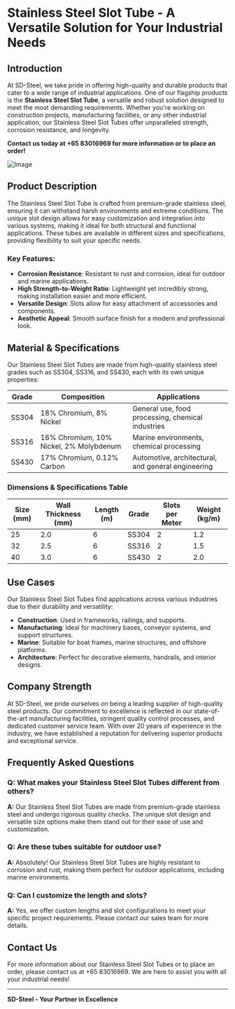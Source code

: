 # Stainless Steel Slot Tube - A Versatile Solution for Your Industrial Needs

## Introduction

At SD-Steel, we take pride in offering high-quality and durable products that cater to a wide range of industrial applications. One of our flagship products is the **Stainless Steel Slot Tube**, a versatile and robust solution designed to meet the most demanding requirements. Whether you're working on construction projects, manufacturing facilities, or any other industrial application, our Stainless Steel Slot Tubes offer unparalleled strength, corrosion resistance, and longevity.

**Contact us today at +65 83016969 for more information or to place an order!**

![Image](https://github.com/user-attachments/assets/2567258e-e124-4816-932d-1809bd27ef0b)

## Product Description

The Stainless Steel Slot Tube is crafted from premium-grade stainless steel, ensuring it can withstand harsh environments and extreme conditions. The unique slot design allows for easy customization and integration into various systems, making it ideal for both structural and functional applications. These tubes are available in different sizes and specifications, providing flexibility to suit your specific needs.

### Key Features:
- **Corrosion Resistance**: Resistant to rust and corrosion, ideal for outdoor and marine applications.
- **High Strength-to-Weight Ratio**: Lightweight yet incredibly strong, making installation easier and more efficient.
- **Versatile Design**: Slots allow for easy attachment of accessories and components.
- **Aesthetic Appeal**: Smooth surface finish for a modern and professional look.

## Material & Specifications

Our Stainless Steel Slot Tubes are made from high-quality stainless steel grades such as SS304, SS316, and SS430, each with its own unique properties:

| Grade | Composition | Applications |
|-------|-------------|--------------|
| SS304 | 18% Chromium, 8% Nickel | General use, food processing, chemical industries |
| SS316 | 16% Chromium, 10% Nickel, 2% Molybdenum | Marine environments, chemical processing |
| SS430 | 17% Chromium, 0.12% Carbon | Automotive, architectural, and general engineering |

### Dimensions & Specifications Table

| Size (mm) | Wall Thickness (mm) | Length (m) | Grade | Slots per Meter | Weight (kg/m) |
|-----------|---------------------|------------|-------|-----------------|---------------|
| 25        | 2.0                 | 6          | SS304 | 2               | 1.2           |
| 32        | 2.5                 | 6          | SS316 | 2               | 1.5           |
| 40        | 3.0                 | 6          | SS430 | 2               | 2.0           |

## Use Cases

Our Stainless Steel Slot Tubes find applications across various industries due to their durability and versatility:

- **Construction**: Used in frameworks, railings, and supports.
- **Manufacturing**: Ideal for machinery bases, conveyor systems, and support structures.
- **Marine**: Suitable for boat frames, marine structures, and offshore platforms.
- **Architecture**: Perfect for decorative elements, handrails, and interior designs.

## Company Strength

At SD-Steel, we pride ourselves on being a leading supplier of high-quality steel products. Our commitment to excellence is reflected in our state-of-the-art manufacturing facilities, stringent quality control processes, and dedicated customer service team. With over 20 years of experience in the industry, we have established a reputation for delivering superior products and exceptional service.

## Frequently Asked Questions

### Q: What makes your Stainless Steel Slot Tubes different from others?
**A:** Our Stainless Steel Slot Tubes are made from premium-grade stainless steel and undergo rigorous quality checks. The unique slot design and versatile size options make them stand out for their ease of use and customization.

### Q: Are these tubes suitable for outdoor use?
**A:** Absolutely! Our Stainless Steel Slot Tubes are highly resistant to corrosion and rust, making them perfect for outdoor applications, including marine environments.

### Q: Can I customize the length and slots?
**A:** Yes, we offer custom lengths and slot configurations to meet your specific project requirements. Please contact our sales team for more details.

## Contact Us

For more information about our Stainless Steel Slot Tubes or to place an order, please contact us at +65 83016969. We are here to assist you with all your industrial needs!

---

**SD-Steel - Your Partner in Excellence**